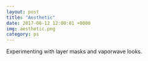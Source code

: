 ```yaml
---
layout: post
title: "Aesthetic"
date: 2017-06-12 12:00:01 +0000
img: aesthetic.png
category: ps
---
```


Experimenting with layer masks and vaporwave looks.